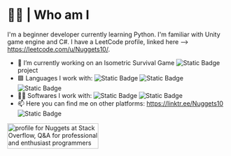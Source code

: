 # 👨‍💻 | Who am I
I'm a beginner developer currently learning Python. I'm familiar with Unity game engine and C#. I have a LeetCode profile, linked here --> https://leetcode.com/u/Nuggets10/.

- 🔭 I’m currently working on an Isometric Survival Game <img alt="Static Badge" src="https://img.shields.io/badge/Unity-black?logo=unity&logoColor=white&logoSize=auto"> project
- 🟩 Languages I work with: <img alt="Static Badge" src="https://img.shields.io/badge/C%23-purple?logo=sharp&logoColor=white&logoSize=auto"> <img alt="Static Badge" src="https://img.shields.io/badge/Python-yellow?logo=python&logoSize=auto"> <img alt="Static Badge" src="https://img.shields.io/badge/Kotlin-Red?logo=kotlin&logoColor=%23ffffff%20&color=%23ff0000%20">
- 🧑‍💻 Softwares I work with: <img alt="Static Badge" src="https://img.shields.io/badge/Unity-black?logo=unity&logoColor=white&logoSize=auto"> <img alt="Static Badge" src="https://img.shields.io/badge/Android_Studio-brightgreen?logo=androidstudio&logoColor=white">
- 📫 Here you can find me on other platforms: https://linktr.ee/Nuggets10 <img alt="Static Badge" src="https://img.shields.io/badge/LeetCode-yellow?logo=leetcode&logoColor=black">

<a href="https://stackoverflow.com/users/29285442/nuggets"><img src="https://stackoverflow.com/users/flair/29285442.png" width="208" height="58" alt="profile for Nuggets at Stack Overflow, Q&amp;A for professional and enthusiast programmers" title="profile for Nuggets at Stack Overflow, Q&amp;A for professional and enthusiast programmers"></a>
